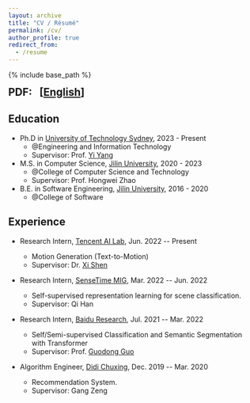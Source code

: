 ```yaml
---
layout: archive
title: "CV / Résumé"
permalink: /cv/
author_profile: true
redirect_from:
  - /resume
---
```


{% include base_path %}

<b style="font-size: 1.5em;">
    PDF:
    &nbsp;
    [<a href="/files/">English</a>]
</b>

## Education
* Ph.D in [University of Technology Sydney](https://www.uts.edu.au/), 2023 - Present
  * @Engineering and Information Technology
  * Supervisor: Prof. [Yi Yang](https://scholar.google.com/citations?user=RMSuNFwAAAAJ&hl=zh-CN)
* M.S. in Computer Science, [Jilin University](http://global.jlu.edu.cn/), 2020 - 2023
  * @College of Computer Science and Technology
  * Supervisor: Prof. Hongwei Zhao
* B.E. in Software Engineering, [Jilin University](http://global.jlu.edu.cn/), 2016 - 2020
  * @College of Software
  <!-- * Ave. Score: 88.96/100 -->

## Experience

* Research Intern, [Tencent AI Lab](https://ai.tencent.com/ailab/en/index), Jun. 2022 -- Present
  * Motion Generation (Text-to-Motion)
  * Supervisor: Dr. [Xi Shen](https://xishen0220.github.io/)

* Research Intern, [SenseTime MIG](https://www.sensetime.com/en), Mar. 2022 -- Jun. 2022
  * Self-supervised representation learning for scene classification.
  * Supervisor: Qi Han

* Research Intern, [Baidu Research](http://research.baidu.com/), Jul. 2021 -- Mar. 2022
  * Self/Semi-supervised Classification and Semantic Segmentation with Transformer
  * Supervisor: Prof. [Guodong Guo](https://scholar.google.com/citations?user=f2Y5nygAAAAJ&hl=zh-CN)

* Algorithm Engineer, [Didi Chuxing](https://www.didiglobal.com/), Dec. 2019 -- Mar. 2020
  * Recommendation System.
  * Supervisor: Gang Zeng


<!-- ## Selected Honors & Awards

| *Top 10 Honorary Masters Graduates* (10/all masters graduates) by Jilin University.| 2022 |
| *Masters Research Performance Scholarship, First Prize*, (¥10,000 CNY) by Jilin University. | 2021 & 2022 |
| *National Scholarship* (2/80, ¥20,000 CNY) by Ministry of Education.              | 2020 |
| *National Scholarship* (1/40, ¥20,000 CNY) by Ministry of Education.              | 2019 |
| *Masters Academic Performance Scholarship* (¥8,000 CNY) by Jilin University.      | 2019 & 2020 | -->
<!-- | *Master’s Excellence Scholarship, First Prize* (Top 5%, ¥1,500 RMB) by Jilin University.| 2019 & 2020 | -->
<!-- | *CASC Scholarship* (5 students/14 schools, ¥5,000 RMB) by CASC Committee.         | 2020 |
| *Undergraduate Research Scholarship* (20/400, ¥5,000 CNY) by Jilin University.    | 2018 |
| *Outstanding Student Project Scholarship* (2/84, ¥5,000 CNY) by Jilin University. | 2018 |
| *Undergraduate Student Project Funding* (¥10,000 CNY) by Ministry of Education.   | 2018 |
| *National Endeavor Fellowship* (top 5%, ¥5,000 CNY) by Ministry of Education.     | 2017 |
| *Outstanding Student Leader* (for student service) by Jilin University.           | 2016 & 2017 & 2019 | -->
